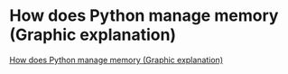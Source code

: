 # How does Python manage memory (Graphic explanation)
[How does Python manage memory (Graphic explanation)](https://aiwithcloud.com/2022/09/19/how_does_python_manage_memory_graphic_explanation/)